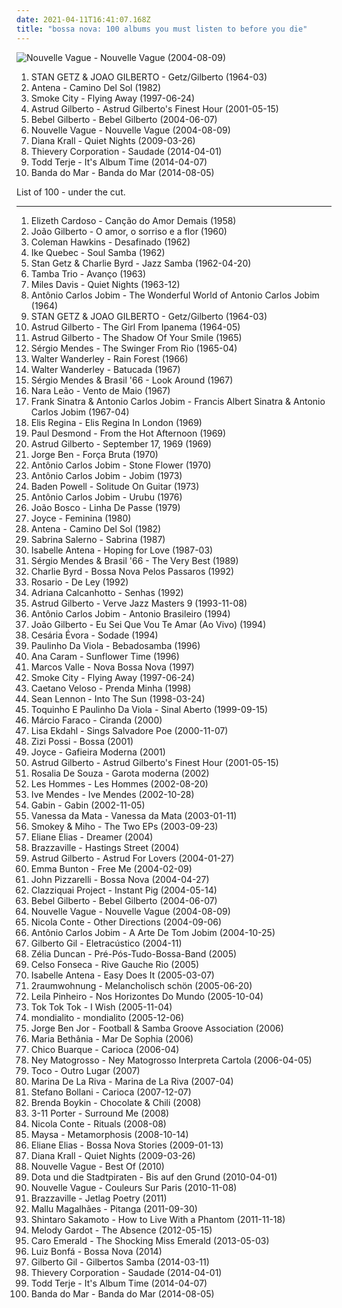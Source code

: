 ```yaml
---
date: 2021-04-11T16:41:07.168Z
title: "bossa nova: 100 albums you must listen to before you die"
---
```

![Nouvelle Vague - Nouvelle Vague (2004-08-09)](http://coverartarchive.org/release/bea245eb-a490-4f63-b9e9-c564bc42d514/15272031336-500.jpg "Nouvelle Vague - Nouvelle Vague (2004-08-09)")
<ol class="albums">
<li data-cover="http://coverartarchive.org/release/b2bc079e-57d6-434f-a7a4-af3e9f573fc0/8707620050-500.jpg" data-tags="bossa nova, jazz" role="button">STAN GETZ & JOAO GILBERTO - Getz/Gilberto (1964-03)</li>
<li data-cover="http://coverartarchive.org/release/42bac6d4-d3bb-4e6f-986b-4eae900c2558/1762408082-500.jpg" data-tags="bossa nova" role="button">Antena - Camino Del Sol (1982)</li>
<li data-cover="http://coverartarchive.org/release/a80dbd7d-3841-4d87-acda-58b53eb47028/5969394312-500.jpg" data-tags="chillout, trip-hop, downtempo" role="button">Smoke City - Flying Away (1997-06-24)</li>
<li data-cover="https://via.placeholder.com/450" data-tags="bossa nova" role="button">Astrud Gilberto - Astrud Gilberto's Finest Hour (2001-05-15)</li>
<li data-cover="https://img.discogs.com/I0SWT3S8uigi0AFlNC8acIVz4_U=/fit-in/300x300/filters:strip_icc():format(jpeg):mode_rgb():quality(90)/discogs-images/R-304407-1099749564.jpg.jpg" data-tags="bossa nova, brazilian" role="button">Bebel Gilberto - Bebel Gilberto (2004-06-07)</li>
<li data-cover="http://coverartarchive.org/release/bea245eb-a490-4f63-b9e9-c564bc42d514/15272031336-500.jpg" data-tags="bossa nova, french, covers" role="button">Nouvelle Vague - Nouvelle Vague (2004-08-09)</li>
<li data-cover="http://coverartarchive.org/release/07805f0f-4e6d-329a-8fd5-aba6d3308356/9467972052-500.jpg" data-tags="jazz, female vocalists" role="button">Diana Krall - Quiet Nights (2009-03-26)</li>
<li data-cover="http://coverartarchive.org/release/d6a203cf-3f97-4e14-a32f-c2a11731de63/6882953124-500.jpg" data-tags="bossa nova" role="button">Thievery Corporation - Saudade (2014-04-01)</li>
<li data-cover="http://coverartarchive.org/release/3dff8396-82b1-4a35-93a9-77ad34a994a9/17214960042-500.jpg" data-tags="electronic" role="button">Todd Terje - It's Album Time (2014-04-07)</li>
<li data-cover="http://coverartarchive.org/release/77fd947a-cbda-4d09-93b4-6753ab5e7a3c/8201873863-500.jpg" data-tags="indie, folk, mallu magalhaes" role="button">Banda do Mar - Banda do Mar (2014-08-05)</li>
</ol>
List of 100 - under the cut.
<!-- more -->

_________________

<ol class="albums">
<li data-cover="http://coverartarchive.org/release/7e423b7d-f5c2-40e0-b0d7-7e11dcba0b26/7229744657-500.jpg" data-tags="bossa nova" role="button">
Elizeth Cardoso - Canção do Amor Demais (1958)
</li>
<li data-cover="https://via.placeholder.com/450" data-tags="bossa nova" role="button">
João Gilberto - O amor, o sorriso e a flor (1960)
</li>
<li data-cover="https://img.discogs.com/sLZRAN0Kc9F5yDtsVNS4FAMnip0=/fit-in/600x531/filters:strip_icc():format(jpeg):mode_rgb():quality(90)/discogs-images/R-10844072-1507644840-8301.jpeg.jpg" data-tags="jazz, bossa nova" role="button">
Coleman Hawkins - Desafinado (1962)
</li>
<li data-cover="http://coverartarchive.org/release/e64c9c43-f8ac-475d-b811-0bbc8c8d4cde/8922994681-500.jpg" data-tags="bossa nova" role="button">
Ike Quebec - Soul Samba (1962)
</li>
<li data-cover="https://img.discogs.com/Mi6IqIn9PuiCrW7sqM4N4ejH3Ko=/fit-in/600x532/filters:strip_icc():format(jpeg):mode_rgb():quality(90)/discogs-images/R-2241296-1271795742.jpeg.jpg" data-tags="jazz, bossa nova" role="button">
Stan Getz & Charlie Byrd - Jazz Samba (1962-04-20)
</li>
<li data-cover="https://img.discogs.com/la2anXEAM03QcDWUGPmynaW0Ofo=/fit-in/411x408/filters:strip_icc():format(jpeg):mode_rgb():quality(90)/discogs-images/R-1885061-1511778049-1588.jpeg.jpg" data-tags="bossa nova" role="button">
Tamba Trio - Avanço (1963)
</li>
<li data-cover="https://img.discogs.com/h0R1eABejOq3MUBzRu0QoeGnweE=/fit-in/600x600/filters:strip_icc():format(jpeg):mode_rgb():quality(90)/discogs-images/R-4882444-1520803279-9730.jpeg.jpg" data-tags="jazz" role="button">
Miles Davis - Quiet Nights (1963-12)
</li>
<li data-cover="https://img.discogs.com/Vn4zargxAnSr_rgpkE76ZN6IU_s=/fit-in/398x359/filters:strip_icc():format(jpeg):mode_rgb():quality(90)/discogs-images/R-807878-1339889775-9647.jpeg.jpg" data-tags="bossa nova" role="button">
Antônio Carlos Jobim - The Wonderful World of Antonio Carlos Jobim (1964)
</li>
<li data-cover="http://coverartarchive.org/release/b2bc079e-57d6-434f-a7a4-af3e9f573fc0/8707620050-500.jpg" data-tags="bossa nova, jazz" role="button">
STAN GETZ & JOAO GILBERTO - Getz/Gilberto (1964-03)
</li>
<li data-cover="https://img.discogs.com/G2RAj-0ZWpGUJWr2hxVFkB4yVy4=/fit-in/496x453/filters:strip_icc():format(jpeg):mode_rgb():quality(90)/discogs-images/R-5629891-1504081834-9793.png.jpg" data-tags="bossa nova" role="button">
Astrud Gilberto - The Girl From Ipanema (1964-05)
</li>
<li data-cover="http://coverartarchive.org/release/a6b0ced1-9027-4ece-95ee-393278d8478c/4553137345-500.jpg" data-tags="bossa nova, vocal jazz" role="button">
Astrud Gilberto - The Shadow Of Your Smile (1965)
</li>
<li data-cover="http://coverartarchive.org/release/8a8ab97e-2701-4f5a-9288-69f6eeccec09/26219564261-500.jpg" data-tags="jazz, bossa nova, 60s, brazilian" role="button">
Sérgio Mendes - The Swinger From Rio (1965-04)
</li>
<li data-cover="http://coverartarchive.org/release/68e84ef5-dd48-4db0-8624-98f922a8808a/14739023370-500.jpg" data-tags="mpb" role="button">
Walter Wanderley - Rain Forest (1966)
</li>
<li data-cover="https://img.discogs.com/9xz4skAne3otQLHKcuYSUjZwRKY=/fit-in/600x605/filters:strip_icc():format(jpeg):mode_rgb():quality(90)/discogs-images/R-399219-1289664308.jpeg.jpg" data-tags="jazz, bossa nova, samba, batucada" role="button">
Walter Wanderley - Batucada (1967)
</li>
<li data-cover="http://coverartarchive.org/release/c98281a5-9ef0-30c8-8ed5-907df48215cc/14403677462-500.jpg" data-tags="bossa nova" role="button">
Sérgio Mendes & Brasil '66 - Look Around (1967)
</li>
<li data-cover="http://coverartarchive.org/release/f0124fcc-6591-4704-8e3b-ab20263e3bd0/17935681142-500.jpg" data-tags="bossa nova" role="button">
Nara Leão - Vento de Maio (1967)
</li>
<li data-cover="http://coverartarchive.org/release/40ae6e0b-402a-4202-9b78-6a3bfa2c5b09/6121777122-500.jpg" data-tags="bossa nova, easy listening, favorite jazz albums" role="button">
Frank Sinatra & Antonio Carlos Jobim - Francis Albert Sinatra & Antonio Carlos Jobim (1967-04)
</li>
<li data-cover="http://coverartarchive.org/release/76a17090-523b-4d06-ba10-78f8bc023195/13218777034-500.jpg" data-tags="bossa nova, mpb, maya express, bresil, e regina" role="button">
Elis Regina - Elis Regina In London (1969)
</li>
<li data-cover="https://img.discogs.com/JIQyH5WxAMMG3M-JazZvONapRAk=/fit-in/556x559/filters:strip_icc():format(jpeg):mode_rgb():quality(90)/discogs-images/R-3108528-1613999073-1863.jpeg.jpg" data-tags="jazz, bossa nova, bebop, brazilian, smooth jazz, creed taylor, 1960's, modernjazz, paul desmond, saxomania, master saxo, a and m recording, p desmond, paul desmond - from the hot afternoon" role="button">
Paul Desmond - From the Hot Afternoon (1969)
</li>
<li data-cover="https://via.placeholder.com/450" data-tags="bossa nova, a gilberto" role="button">
Astrud Gilberto - September 17, 1969 (1969)
</li>
<li data-cover="http://coverartarchive.org/release/3898175a-8535-457b-835f-02c0fd804a24/5248274081-500.jpg" data-tags="samba soul" role="button">
Jorge Ben - Força Bruta (1970)
</li>
<li data-cover="https://img.discogs.com/abzcGXwWt27DTejtlFQqm_8pC0c=/fit-in/600x594/filters:strip_icc():format(jpeg):mode_rgb():quality(90)/discogs-images/R-4323124-1361726202-4141.jpeg.jpg" data-tags="bossa nova" role="button">
Antônio Carlos Jobim - Stone Flower (1970)
</li>
<li data-cover="http://coverartarchive.org/release/782348dd-576e-4545-a6f6-e28e8fd21f63/9650476208-500.jpg" data-tags="bossa nova, samba" role="button">
Antônio Carlos Jobim - Jobim (1973)
</li>
<li data-cover="https://via.placeholder.com/450" data-tags="bossa nova" role="button">
Baden Powell - Solitude On Guitar (1973)
</li>
<li data-cover="http://coverartarchive.org/release/23d0748b-1c98-451d-a424-6bc63666a469/6227268327-500.jpg" data-tags="bossa nova" role="button">
Antônio Carlos Jobim - Urubu (1976)
</li>
<li data-cover="http://coverartarchive.org/release/3418183c-d712-4e53-a9f4-0554a416d164/3780563924-500.jpg" data-tags="brazilian" role="button">
João Bosco - Linha De Passe (1979)
</li>
<li data-cover="http://coverartarchive.org/release/b9bad848-45cd-4d5c-bdc7-ab151d273398/4650846555-500.jpg" data-tags="bossa nova, samba, joyce" role="button">
Joyce - Feminina (1980)
</li>
<li data-cover="http://coverartarchive.org/release/42bac6d4-d3bb-4e6f-986b-4eae900c2558/1762408082-500.jpg" data-tags="bossa nova" role="button">
Antena - Camino Del Sol (1982)
</li>
<li data-cover="http://coverartarchive.org/release/64607f8d-3cc8-4131-a748-528a1b9e28d1/23355709748-500.jpg" data-tags="female, jazz, jazz vocal, bossa nova, lovely, tag, marvelous, boobs, shady, sabrina, delightful, carl, grady, nipples, vaginal, jacked, i would like to spend an afternoon rubbing her breasts with warm mineral oil, shady grady, 1000 albums to hear before you die, beautiful land of tits, quiero su disco, sabrina-sabrina, vagina and breasts, feminine cavern of love, boneriffic, beneficial, carlos seramos, seramos, related tags, clsid not unique, 00c04fd7d062, 9e56be61-c50f-11cf-9a2c-00a0c90a90ce, 9e56be61, c50f, 11cf, 9a2c, 00a0c90a90ce, 888dca60-fc0a-11cf-8f0f-00c04fd7d062, 888dca60, fc0a, 8f0f" role="button">
Sabrina Salerno - Sabrina (1987)
</li>
<li data-cover="https://img.discogs.com/vs92C6tIQFzIH3U6ISuUaJ5_0hU=/fit-in/286x283/filters:strip_icc():format(jpeg):mode_rgb():quality(90)/discogs-images/R-2015640-1258671510.jpeg.jpg" data-tags="jazz vocal" role="button">
Isabelle Antena - Hoping for Love (1987-03)
</li>
<li data-cover="http://coverartarchive.org/release/efbf832e-ef95-445d-acf3-0b3d4f8b6ea0/20691117435-500.jpg" data-tags="bossa nova, 80s, bresil" role="button">
Sérgio Mendes & Brasil '66 - The Very Best (1989)
</li>
<li data-cover="https://img.discogs.com/VpKPJHXWNz58wrGFe7YW3Ur7N1I=/fit-in/600x600/filters:strip_icc():format(jpeg):mode_rgb():quality(90)/discogs-images/R-6025066-1517379479-2803.jpeg.jpg" data-tags="jazz, bossa nova" role="button">
Charlie Byrd - Bossa Nova Pelos Passaros (1992)
</li>
<li data-cover="http://coverartarchive.org/release/6ec22a6f-026d-4575-9f61-fb9238744c8c/4483746562-500.jpg" data-tags="spanish, bossa nova, female vocalists, rosario" role="button">
Rosario - De Ley (1992)
</li>
<li data-cover="https://img.discogs.com/LD1fqi2GP-k_SNRCkGWxNuawpqo=/fit-in/600x337/filters:strip_icc():format(jpeg):mode_rgb():quality(90)/discogs-images/R-9650757-1484222465-3586.jpeg.jpg" data-tags="mpb" role="button">
Adriana Calcanhotto - Senhas (1992)
</li>
<li data-cover="http://coverartarchive.org/release/7414576e-52f5-4d38-992e-44f117c7241b/9518009778-500.jpg" data-tags="bossa nova, jazz" role="button">
Astrud Gilberto - Verve Jazz Masters 9 (1993-11-08)
</li>
<li data-cover="http://coverartarchive.org/release/ac1a7809-e9b8-42e8-9e8c-d42bc1c59274/12745932846-500.jpg" data-tags="bossa nova" role="button">
Antônio Carlos Jobim - Antonio Brasileiro (1994)
</li>
<li data-cover="https://img.discogs.com/YV_R7WpitKMElay0Enxr5_PgyOI=/fit-in/600x558/filters:strip_icc():format(jpeg):mode_rgb():quality(90)/discogs-images/R-15713237-1596422276-2116.jpeg.jpg" data-tags="bossa nova" role="button">
João Gilberto - Eu Sei Que Vou Te Amar (Ao Vivo) (1994)
</li>
<li data-cover="http://coverartarchive.org/release/63f42e98-67f9-4fd7-b255-7fe4ea6d9bb9/18841521205-500.jpg" data-tags="latin, espanol" role="button">
Cesária Évora - Sodade (1994)
</li>
<li data-cover="https://img.discogs.com/wLiy4OHVqDGsqIL78_QSw7MnjgU=/fit-in/600x603/filters:strip_icc():format(jpeg):mode_rgb():quality(90)/discogs-images/R-5791086-1402765122-3498.jpeg.jpg" data-tags="samba, bossa nova, mpb, paulinho da viola" role="button">
Paulinho Da Viola - Bebadosamba (1996)
</li>
<li data-cover="https://img.discogs.com/AHauTb7BViPTPmijyt3feOCEtIY=/fit-in/498x500/filters:strip_icc():format(jpeg):mode_rgb():quality(90)/discogs-images/R-1074788-1190213874.jpeg.jpg" data-tags="bossa nova" role="button">
Ana Caram - Sunflower Time (1996)
</li>
<li data-cover="https://img.discogs.com/g8UJaw6xg2jSxHKyvIJbNmYezlw=/fit-in/500x374/filters:strip_icc():format(jpeg):mode_rgb():quality(90)/discogs-images/R-4093646-1444941804-9524.jpeg.jpg" data-tags="brazilian" role="button">
Marcos Valle - Nova Bossa Nova (1997)
</li>
<li data-cover="http://coverartarchive.org/release/a80dbd7d-3841-4d87-acda-58b53eb47028/5969394312-500.jpg" data-tags="chillout, trip-hop, downtempo" role="button">
Smoke City - Flying Away (1997-06-24)
</li>
<li data-cover="https://img.discogs.com/PjksQB2RZyMpgOf7gAwzi6uGk9M=/fit-in/600x600/filters:strip_icc():format(jpeg):mode_rgb():quality(90)/discogs-images/R-2555803-1457736731-9492.jpeg.jpg" data-tags="bossa nova, caetano veloso, ao vivo" role="button">
Caetano Veloso - Prenda Minha (1998)
</li>
<li data-cover="http://coverartarchive.org/release/a1cf9f15-c48b-41b3-8c85-fcd93aefc291/19673144586-500.jpg" data-tags="rock, mellow" role="button">
Sean Lennon - Into The Sun (1998-03-24)
</li>
<li data-cover="http://coverartarchive.org/release/879ba693-7115-4a34-af70-9dbd5748899a/14537919303-500.jpg" data-tags="mpb, samba" role="button">
Toquinho E Paulinho Da Viola - Sinal Aberto (1999-09-15)
</li>
<li data-cover="https://via.placeholder.com/450" data-tags="bossa nova" role="button">
Márcio Faraco - Ciranda (2000)
</li>
<li data-cover="https://img.discogs.com/21OwULkq7BahWogkH_f8LYg43Co=/fit-in/599x594/filters:strip_icc():format(jpeg):mode_rgb():quality(90)/discogs-images/R-1106886-1260896045.jpeg.jpg" data-tags="jazz" role="button">
Lisa Ekdahl - Sings Salvadore Poe (2000-11-07)
</li>
<li data-cover="https://img.discogs.com/QogEqz9bVEKfP_9J4_RUjlpklCM=/fit-in/485x473/filters:strip_icc():format(jpeg):mode_rgb():quality(90)/discogs-images/R-4058189-1353845449-4377.jpeg.jpg" data-tags="bossa nova, mpb, samba, melodico, vocalistas femeninas, zizi, brasileirinhos, zizi possi, bom sambinha, z possi" role="button">
Zizi Possi - Bossa (2001)
</li>
<li data-cover="http://coverartarchive.org/release/169cc952-a76a-47cc-ae61-10bc98a769c4/7348758485-500.jpg" data-tags="bossa nova, brazilian" role="button">
Joyce - Gafieira Moderna (2001)
</li>
<li data-cover="https://via.placeholder.com/450" data-tags="bossa nova" role="button">
Astrud Gilberto - Astrud Gilberto's Finest Hour (2001-05-15)
</li>
<li data-cover="https://img.discogs.com/qGrB1yQKQNPAD0jS4MJDYSWuqaw=/fit-in/258x258/filters:strip_icc():format(jpeg):mode_rgb():quality(90)/discogs-images/R-711866-1150706483.jpeg.jpg" data-tags="bossa nova, brazilian" role="button">
Rosalia De Souza - Garota moderna (2002)
</li>
<li data-cover="https://img.discogs.com/58tTYx6RlhHz83EZezC38p6SDqs=/fit-in/500x452/filters:strip_icc():format(jpeg):mode_rgb():quality(90)/discogs-images/R-38464-1444681522-4256.jpeg.jpg" data-tags="uutta jazzia, acid lounge, lounge groove, smooth lounge, serve chilled, jazzy flavoured, downtempo influences, vocal-lounge, city lounge, vocal downtempo, my-love, downtempo lounge, acoustic groove, chillout downtempo, electrocool, lounge downtempo, jazz-trip, alternative lounge, genre: downtempo, lounge chill, lounge-tech, smoothly sexy sounding, groove lounge, electronic lounge jazz, lounge electronic, lounge uptempo, my lounge room, sweet downtempo, electropcool, ouahhhhh, tropcool, lounge vibe, chillounge1, chill chill, jazzy vibes, lounge at home tres, chillair, 1st vine, awesome downtempo, epic lounge, genre:downtempo, served chilled, sexy sounding, 1st vine acid, acid jazz vibe, chilllounge1, nu jazz vibe, nu-jazz vibe, nujazz vibe, uuta jazzia, uutta jazziz, down-tempo vibe, downtempo vibe, future jazz vibe, jazzy down tempo vibe, jazzy down-tempo vibe, jazzy downtempo vibe, jazzy trip, lounge jazz vibe" role="button">
Les Hommes - Les Hommes (2002-08-20)
</li>
<li data-cover="https://img.discogs.com/1hAMKBj0GpScDbDgbwAdCeAaFv8=/fit-in/200x200/filters:strip_icc():format(jpeg):mode_rgb():quality(90)/discogs-images/R-330996-1118257022.jpg.jpg" data-tags="jazz" role="button">
Ive Mendes - Ive Mendes (2002-10-28)
</li>
<li data-cover="http://coverartarchive.org/release/9f2d7299-3c26-38a2-8d81-95ca297ef0a1/8250295476-500.jpg" data-tags="jazz, lounge" role="button">
Gabin - Gabin (2002-11-05)
</li>
<li data-cover="http://coverartarchive.org/release/283e6068-9e3d-4dd6-823b-5b481f437298/18305534650-500.jpg" data-tags="mpb, vanessa da mata" role="button">
Vanessa da Mata - Vanessa da Mata (2003-01-11)
</li>
<li data-cover="https://via.placeholder.com/450" data-tags="bossa nova, shrooms, to be listened to, like a lilac" role="button">
Smokey & Miho - The Two EPs (2003-09-23)
</li>
<li data-cover="http://coverartarchive.org/release/50862dd5-3ac5-4b93-8458-0d876282ed3d/15298257043-500.jpg" data-tags="jazz" role="button">
Eliane Elias - Dreamer (2004)
</li>
<li data-cover="https://img.discogs.com/yOPuMc1WVIjHR0u1CRe9yR-k5Po=/fit-in/600x595/filters:strip_icc():format(jpeg):mode_rgb():quality(90)/discogs-images/R-1927555-1283424097.jpeg.jpg" data-tags="bossa nova" role="button">
Brazzaville - Hastings Street (2004)
</li>
<li data-cover="https://img.discogs.com/c2rke-XzldIFSFmjvV9FbllKEQE=/fit-in/600x591/filters:strip_icc():format(jpeg):mode_rgb():quality(90)/discogs-images/R-1350573-1211911223.jpeg.jpg" data-tags="bossa nova" role="button">
Astrud Gilberto - Astrud For Lovers (2004-01-27)
</li>
<li data-cover="https://img.discogs.com/g3bJ7oDTSZGYQnZLRLvW_MeSJE8=/fit-in/600x911/filters:strip_icc():format(jpeg):mode_rgb():quality(90)/discogs-images/R-11495616-1582498420-4336.jpeg.jpg" data-tags="pop" role="button">
Emma Bunton - Free Me (2004-02-09)
</li>
<li data-cover="http://coverartarchive.org/release/1f3f80e2-2d19-494c-9a8c-d008927af378/15439975901-500.jpg" data-tags="bossa nova" role="button">
John Pizzarelli - Bossa Nova (2004-04-27)
</li>
<li data-cover="https://img.discogs.com/wfkoWIYYYljQULV6Y7FA_co1iu8=/fit-in/526x600/filters:strip_icc():format(jpeg):mode_rgb():quality(90)/discogs-images/R-2151643-1266802109.jpeg.jpg" data-tags="electronic, indie, jazz, bossa nova, lounge, mellow, korean, my favourites, clazziquai project, love-album-caz" role="button">
Clazziquai Project - Instant Pig (2004-05-14)
</li>
<li data-cover="https://img.discogs.com/I0SWT3S8uigi0AFlNC8acIVz4_U=/fit-in/300x300/filters:strip_icc():format(jpeg):mode_rgb():quality(90)/discogs-images/R-304407-1099749564.jpg.jpg" data-tags="bossa nova, brazilian" role="button">
Bebel Gilberto - Bebel Gilberto (2004-06-07)
</li>
<li data-cover="http://coverartarchive.org/release/bea245eb-a490-4f63-b9e9-c564bc42d514/15272031336-500.jpg" data-tags="bossa nova, french, covers" role="button">
Nouvelle Vague - Nouvelle Vague (2004-08-09)
</li>
<li data-cover="http://coverartarchive.org/release/07a7bc50-ad40-4ac8-b328-846c9e62f616/2029917579-500.jpg" data-tags="nu jazz, jazz, bossa nova" role="button">
Nicola Conte - Other Directions (2004-09-06)
</li>
<li data-cover="https://img.discogs.com/cIurKmv0QBc1_nAAM0ZZbN-0x94=/fit-in/600x603/filters:strip_icc():format(jpeg):mode_rgb():quality(90)/discogs-images/R-9431602-1480458974-3595.jpeg.jpg" data-tags="bossa nova, samba, antonio carlos jobim, vocalistas masculinos, brasileirinhos, bom sambinha, l3a1e5da4n15l1" role="button">
Antônio Carlos Jobim - A Arte De Tom Jobim (2004-10-25)
</li>
<li data-cover="https://img.discogs.com/br4GTFo8TCPx8_z1kC9WfWMIKBQ=/fit-in/500x495/filters:strip_icc():format(jpeg):mode_rgb():quality(90)/discogs-images/R-5543056-1396097106-4494.jpeg.jpg" data-tags="bossa nova, samba, bob marley, saudade, bresil, vocalistas masculinos, brasileirinhos, vbrazil, canyeriu, bom sambinha" role="button">
Gilberto Gil - Eletracústico (2004-11)
</li>
<li data-cover="http://coverartarchive.org/release/fd1e4da4-b6df-4e92-8575-96b23489bcc7/22358937579-500.jpg" data-tags="bossa nova, mpb, bandas que amo, saudade, vocalistas femeninas, brasileirinhos, zelia duncan, zelia, bom sambinha, z duncan" role="button">
Zélia Duncan - Pré-Pós-Tudo-Bossa-Band (2005)
</li>
<li data-cover="https://via.placeholder.com/450" data-tags="bossa nova, albumes, brazilian male" role="button">
Celso Fonseca - Rive Gauche Rio (2005)
</li>
<li data-cover="http://coverartarchive.org/release/1e883c0f-e68e-4292-8bc7-b22b194ffd26/1445677656-500.jpg" data-tags="nu jazz, french, vocal, bossa nova, avril lavigne, fmera album, rw sound" role="button">
Isabelle Antena - Easy Does It (2005-03-07)
</li>
<li data-cover="http://coverartarchive.org/release/613aa14f-592b-4ab9-bfca-093902c3674c/2538327449-500.jpg" data-tags="deutsch" role="button">
2raumwohnung - Melancholisch schön (2005-06-20)
</li>
<li data-cover="https://via.placeholder.com/450" data-tags="bossa nova" role="button">
Leila Pinheiro - Nos Horizontes Do Mundo (2005-10-04)
</li>
<li data-cover="https://img.discogs.com/-8ONXtXyapXOzWlOGTOGy2INqLs=/fit-in/600x600/filters:strip_icc():format(jpeg):mode_rgb():quality(90)/discogs-images/R-862861-1577444658-7297.jpeg.jpg" data-tags="jazz, smooth jazz" role="button">
Tok Tok Tok - I Wish (2005-11-04)
</li>
<li data-cover="https://via.placeholder.com/450" data-tags="bossa nova, mondialito" role="button">
mondialito - mondialito (2005-12-06)
</li>
<li data-cover="https://via.placeholder.com/450" data-tags="mpb, brazilian, samba, bossa nova" role="button">
Jorge Ben Jor - Football & Samba Groove Association (2006)
</li>
<li data-cover="https://img.discogs.com/JAQK1ZOQh9hVjEh-Ei5erFmZoNM=/fit-in/600x595/filters:strip_icc():format(jpeg):mode_rgb():quality(90)/discogs-images/R-3635360-1521784378-3749.jpeg.jpg" data-tags="mpb, maria bethania" role="button">
Maria Bethânia - Mar De Sophia (2006)
</li>
<li data-cover="https://img.discogs.com/s2ezo1SiRSlQxSW1wRUBBHljhr8=/fit-in/164x149/filters:strip_icc():format(jpeg):mode_rgb():quality(90)/discogs-images/R-6222867-1414096311-4097.jpeg.jpg" data-tags="bossa nova, brazilian" role="button">
Chico Buarque - Carioca (2006-04)
</li>
<li data-cover="https://img.discogs.com/bEF10aksLc7TpjHqL-wgXig96Lk=/fit-in/600x596/filters:strip_icc():format(jpeg):mode_rgb():quality(90)/discogs-images/R-9559523-1482763955-6754.jpeg.jpg" data-tags="cartola, mpb, ney matogrosso" role="button">
Ney Matogrosso - Ney Matogrosso Interpreta Cartola (2006-04-05)
</li>
<li data-cover="http://coverartarchive.org/release/5a027cce-b951-406c-927e-00d48013535e/3293108178-500.jpg" data-tags="bossa nova, lounge, club" role="button">
Toco - Outro Lugar (2007)
</li>
<li data-cover="http://coverartarchive.org/release/3abad84e-b963-47bb-93b1-2f8e1f546cf9/2894802106-500.jpg" data-tags="bossa nova, mpb, cuban, brazilian, samba, female singer, a decouvrir, arbeitsmusik, mpb - 2000, mpb classica, discos 2009" role="button">
Marina De La Riva - Marina de La Riva (2007-04)
</li>
<li data-cover="http://coverartarchive.org/release/6095a630-7b62-4063-8c31-fb2ab4fad57c/12533030172-500.jpg" data-tags="jazz piano" role="button">
Stefano Bollani - Carioca (2007-12-07)
</li>
<li data-cover="https://via.placeholder.com/450" data-tags="jazz, soul, bossa nova" role="button">
Brenda Boykin - Chocolate & Chili (2008)
</li>
<li data-cover="http://coverartarchive.org/release/bf5ff212-6cd7-407f-918d-14f0710b31f0/15040622003-500.jpg" data-tags="nu jazz, chillout, jazz, soul, bossa nova, funk, lounge" role="button">
3-11 Porter - Surround Me (2008)
</li>
<li data-cover="http://coverartarchive.org/release/71bed21f-6bf6-4ddb-8697-7f5ef0aac95b/16173300753-500.jpg" data-tags="jazz" role="button">
Nicola Conte - Rituals (2008-08)
</li>
<li data-cover="https://via.placeholder.com/450" data-tags="bossa nova" role="button">
Maysa - Metamorphosis (2008-10-14)
</li>
<li data-cover="http://coverartarchive.org/release/58e41d83-3ea3-4e01-822c-6066ec2dd688/8222565801-500.jpg" data-tags="bossa nova, jazz, female vocalists" role="button">
Eliane Elias - Bossa Nova Stories (2009-01-13)
</li>
<li data-cover="http://coverartarchive.org/release/07805f0f-4e6d-329a-8fd5-aba6d3308356/9467972052-500.jpg" data-tags="jazz, female vocalists" role="button">
Diana Krall - Quiet Nights (2009-03-26)
</li>
<li data-cover="http://coverartarchive.org/release/7e941977-9736-3db7-b5df-558df691908a/1895500073-500.jpg" data-tags="jazz, bossa nova" role="button">
Nouvelle Vague - Best Of (2010)
</li>
<li data-cover="https://img.discogs.com/uckogPE9fvq75RkU-_4_rjdrAVc=/fit-in/600x528/filters:strip_icc():format(jpeg):mode_rgb():quality(90)/discogs-images/R-2427564-1452873241-2767.jpeg.jpg" data-tags="indie, jazz, bossa nova, female vocalists, singer-songwriter, singersongwriter, acoustic, deutsch, german, berlin, female vocalist, liedermacher, female voices" role="button">
Dota und die Stadtpiraten - Bis auf den Grund (2010-04-01)
</li>
<li data-cover="http://coverartarchive.org/release/c63ef8ef-6cbd-4887-b28b-668b11e6b758/2231453276-500.jpg" data-tags="chillout, jazz, bossa nova, easy listening, blues, covers, relaxing, meaningful lyrics, kneiter" role="button">
Nouvelle Vague - Couleurs Sur Paris (2010-11-08)
</li>
<li data-cover="http://coverartarchive.org/release/16f39364-c71f-4131-9682-0fed00e5d392/25223225920-500.jpg" data-tags="bossa nova" role="button">
Brazzaville - Jetlag Poetry (2011)
</li>
<li data-cover="http://coverartarchive.org/release/7017aae8-13a8-4e0e-abf0-806e2d21bf51/2903262151-500.jpg" data-tags="indie, folk, 10s, mpb" role="button">
Mallu Magalhães - Pitanga (2011-09-30)
</li>
<li data-cover="http://coverartarchive.org/release/75f27f5c-bc81-4cc9-bc46-afe4f041c6ab/8887014441-500.jpg" data-tags="pop, rock, bossa nova, jazz fusion" role="button">
Shintaro Sakamoto - How to Live With a Phantom (2011-11-18)
</li>
<li data-cover="http://coverartarchive.org/release/c3866c16-e8e8-4cd4-80f8-ec49d1ee73e9/964499089-500.jpg" data-tags="vocal jazz" role="button">
Melody Gardot - The Absence (2012-05-15)
</li>
<li data-cover="https://img.discogs.com/xxsamfcwA6e7PwxoM-6pzajHWXI=/fit-in/600x530/filters:strip_icc():format(jpeg):mode_rgb():quality(90)/discogs-images/R-4821094-1463038000-7156.jpeg.jpg" data-tags="jazz, swing" role="button">
Caro Emerald - The Shocking Miss Emerald (2013-05-03)
</li>
<li data-cover="http://coverartarchive.org/release/8098f8f1-ef64-4bab-a63c-4ee17081e9be/4094406107-500.jpg" data-tags="bossa nova, brazilian, creed taylor, bresil, 1960's, viilee, luiz bonfa, shared billing recording, verve recording" role="button">
Luiz Bonfá - Bossa Nova (2014)
</li>
<li data-cover="https://img.discogs.com/PTdClJH13tztM0R7R_b31OWUzoE=/fit-in/600x543/filters:strip_icc():format(jpeg):mode_rgb():quality(90)/discogs-images/R-6069126-1410262661-7364.jpeg.jpg" data-tags="bossa nova, mpb" role="button">
Gilberto Gil - Gilbertos Samba (2014-03-11)
</li>
<li data-cover="http://coverartarchive.org/release/d6a203cf-3f97-4e14-a32f-c2a11731de63/6882953124-500.jpg" data-tags="bossa nova" role="button">
Thievery Corporation - Saudade (2014-04-01)
</li>
<li data-cover="http://coverartarchive.org/release/3dff8396-82b1-4a35-93a9-77ad34a994a9/17214960042-500.jpg" data-tags="electronic" role="button">
Todd Terje - It's Album Time (2014-04-07)
</li>
<li data-cover="http://coverartarchive.org/release/77fd947a-cbda-4d09-93b4-6753ab5e7a3c/8201873863-500.jpg" data-tags="indie, folk, mallu magalhaes" role="button">
Banda do Mar - Banda do Mar (2014-08-05)
</li>
</ol>